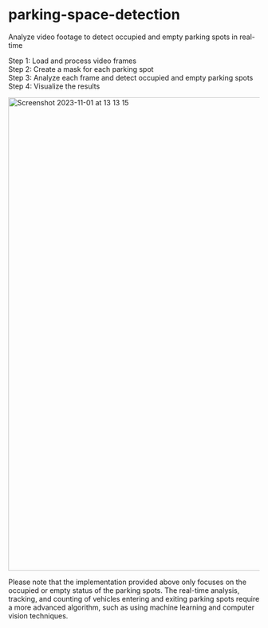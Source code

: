 # parking-space-detection
Analyze video footage to detect occupied and empty parking spots in real-time 


Step 1: Load and process video frames \
Step 2: Create a mask for each parking spot \
Step 3: Analyze each frame and detect occupied and empty parking spots \
Step 4: Visualize the results 

<img width="949" alt="Screenshot 2023-11-01 at 13 13 15" src="https://github.com/angelorosu/parking-space-detection/assets/83517901/3ac4d796-755f-4ff8-bcfa-b59929798af5">

Please note that the implementation provided above only focuses on the occupied or empty status of the parking spots. The real-time analysis, tracking, and counting of vehicles entering and exiting parking spots require a more advanced algorithm, such as using machine learning and computer vision techniques.


